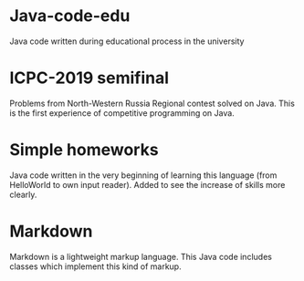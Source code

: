 # Java-code-edu
Java code written during educational process in the university

# ICPC-2019 semifinal
Problems from North-Western Russia Regional contest solved on Java. This is the first experience of competitive programming on Java.

# Simple homeworks
Java code written in the very beginning of learning this language (from HelloWorld to own input reader). Added to see the increase of skills more clearly.

# Markdown
Markdown is a lightweight markup language. This Java code includes classes which implement this kind of markup.
